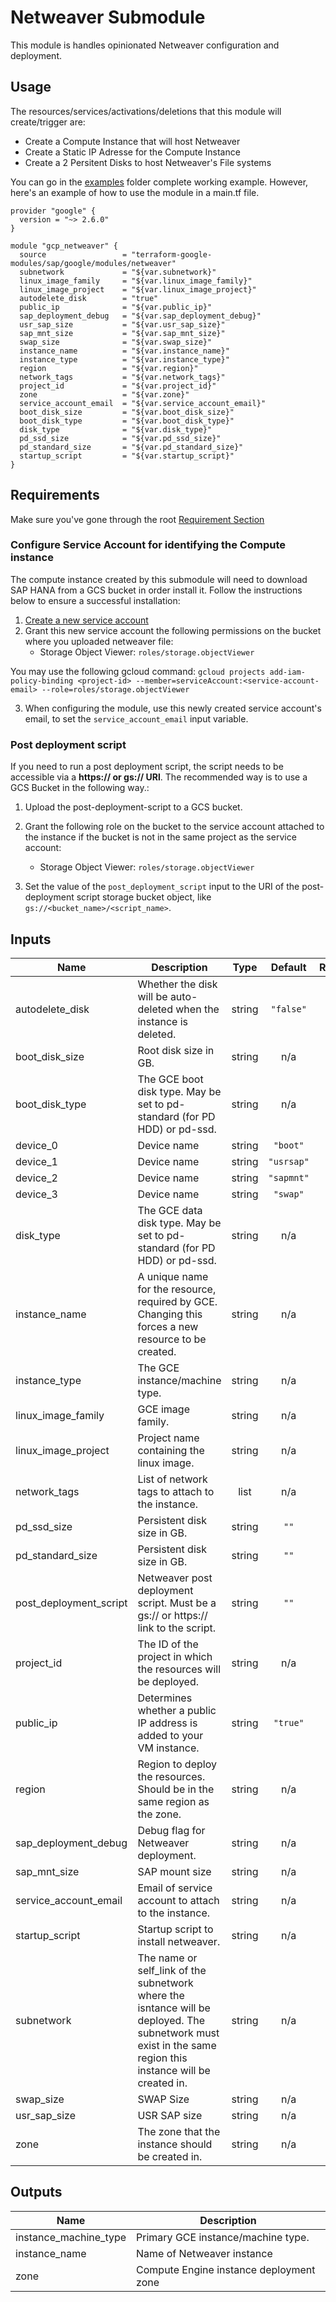 
# Netweaver Submodule

This module is handles opinionated Netweaver configuration and deployment.

## Usage

The resources/services/activations/deletions that this module will create/trigger are:

- Create a Compute Instance that will host Netweaver
- Create a Static IP Adresse for the Compute Instance
- Create a 2 Persitent Disks to host Netweaver's File systems

You can go in the [examples](../../examples) folder complete working example. However, here's an example of how to use the module in a main.tf file.

```hcl
provider "google" {
  version = "~> 2.6.0"
}

module "gcp_netweaver" {
  source                 = "terraform-google-modules/sap/google/modules/netweaver"
  subnetwork             = "${var.subnetwork}"
  linux_image_family     = "${var.linux_image_family}"
  linux_image_project    = "${var.linux_image_project}"
  autodelete_disk        = "true"
  public_ip              = "${var.public_ip}"
  sap_deployment_debug   = "${var.sap_deployment_debug}"
  usr_sap_size           = "${var.usr_sap_size}"
  sap_mnt_size           = "${var.sap_mnt_size}"
  swap_size              = "${var.swap_size}"
  instance_name          = "${var.instance_name}"
  instance_type          = "${var.instance_type}"
  region                 = "${var.region}"
  network_tags           = "${var.network_tags}"
  project_id             = "${var.project_id}"
  zone                   = "${var.zone}"
  service_account_email  = "${var.service_account_email}"
  boot_disk_size         = "${var.boot_disk_size}"
  boot_disk_type         = "${var.boot_disk_type}"
  disk_type              = "${var.disk_type}"
  pd_ssd_size            = "${var.pd_ssd_size}"
  pd_standard_size       = "${var.pd_standard_size}"
  startup_script         = "${var.startup_script}"
}

```
## Requirements

Make sure you've gone through the root [Requirement Section](../../README.md#requirements)


### Configure Service Account for identifying the Compute instance
The compute instance created by this submodule will need to download SAP HANA from a GCS bucket in order install it. Follow the instructions below to ensure a successful installation:

 1. [Create a new service account](https://cloud.google.com/iam/docs/creating-managing-service-accounts)
 2. Grant this new service account the following permissions on the bucket where you uploaded netweaver file:
    - Storage Object Viewer: `roles/storage.objectViewer`

  You may use the following gcloud command:
  `gcloud projects add-iam-policy-binding <project-id> --member=serviceAccount:<service-account-email> --role=roles/storage.objectViewer`

3. When configuring the module, use this newly created service account's email, to set the `service_account_email` input variable.

### Post deployment script
If you need to run a post deployment script, the script needs to be accessible via a **https:// or gs:// URl**.
The recommended way is to use a GCS Bucket in the following way.:

1. Upload the post-deployment-script to a GCS bucket.
2. Grant the following role on the bucket to the service account attached to the instance if the bucket is not in the same project as the service account:
   - Storage Object Viewer: `roles/storage.objectViewer`

 3. Set the value of the `post_deployment_script` input to the URI of the post-deployment script storage bucket object, like `gs://<bucket_name>/<script_name>`.


[^]: (autogen_docs_start)

## Inputs

| Name | Description | Type | Default | Required |
|------|-------------|:----:|:-----:|:-----:|
| autodelete\_disk | Whether the disk will be auto-deleted when the instance is deleted. | string | `"false"` | no |
| boot\_disk\_size | Root disk size in GB. | string | n/a | yes |
| boot\_disk\_type | The GCE boot disk type. May be set to pd-standard (for PD HDD) or pd-ssd. | string | n/a | yes |
| device\_0 | Device name | string | `"boot"` | no |
| device\_1 | Device name | string | `"usrsap"` | no |
| device\_2 | Device name | string | `"sapmnt"` | no |
| device\_3 | Device name | string | `"swap"` | no |
| disk\_type | The GCE data disk type. May be set to pd-standard (for PD HDD) or pd-ssd. | string | n/a | yes |
| instance\_name | A unique name for the resource, required by GCE. Changing this forces a new resource to be created. | string | n/a | yes |
| instance\_type | The GCE instance/machine type. | string | n/a | yes |
| linux\_image\_family | GCE image family. | string | n/a | yes |
| linux\_image\_project | Project name containing the linux image. | string | n/a | yes |
| network\_tags | List of network tags to attach to the instance. | list | n/a | yes |
| pd\_ssd\_size | Persistent disk size in GB. | string | `""` | no |
| pd\_standard\_size | Persistent disk size in GB. | string | `""` | no |
| post\_deployment\_script | Netweaver post deployment script. Must be a gs:// or https:// link to the script. | string | `""` | no |
| project\_id | The ID of the project in which the resources will be deployed. | string | n/a | yes |
| public\_ip | Determines whether a public IP address is added to your VM instance. | string | `"true"` | no |
| region | Region to deploy the resources. Should be in the same region as the zone. | string | n/a | yes |
| sap\_deployment\_debug | Debug flag for Netweaver deployment. | string | n/a | yes |
| sap\_mnt\_size | SAP mount size | string | n/a | yes |
| service\_account\_email | Email of service account to attach to the instance. | string | n/a | yes |
| startup\_script | Startup script to install netweaver. | string | n/a | yes |
| subnetwork | The name or self_link of the subnetwork where the isntance will be deployed. The subnetwork must exist in the same region this instance will be created in. | string | n/a | yes |
| swap\_size | SWAP Size | string | n/a | yes |
| usr\_sap\_size | USR SAP size | string | n/a | yes |
| zone | The zone that the instance should be created in. | string | n/a | yes |

## Outputs

| Name | Description |
|------|-------------|
| instance\_machine\_type | Primary GCE instance/machine type. |
| instance\_name | Name of Netweaver instance |
| zone | Compute Engine instance deployment zone |

[^]: (autogen_docs_end)
